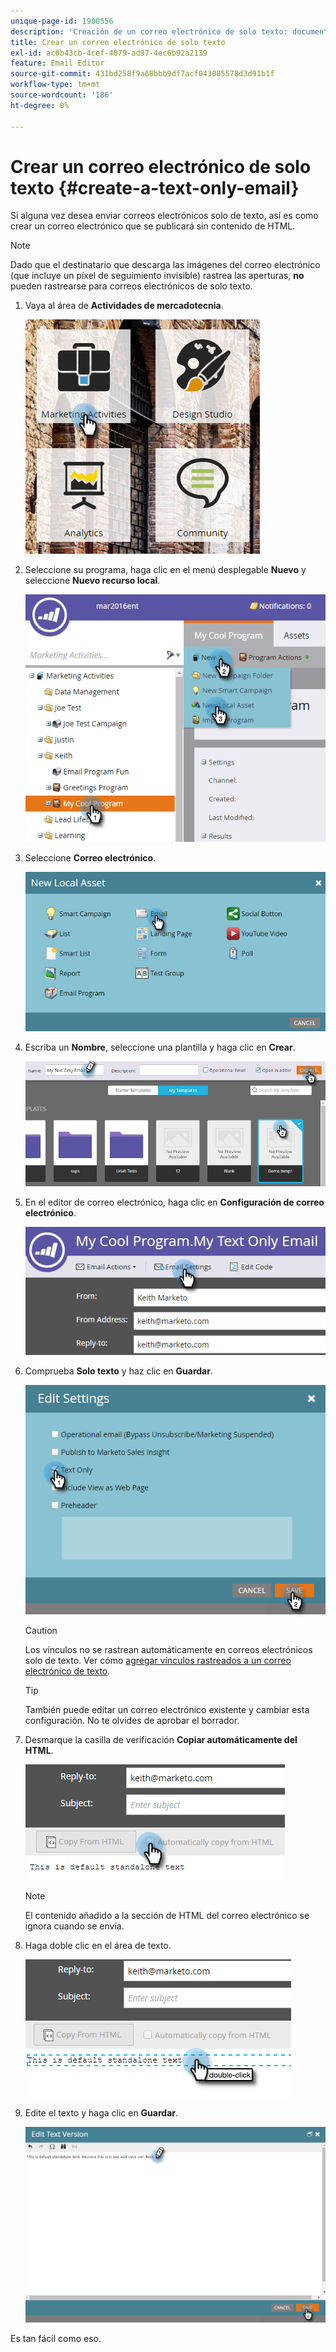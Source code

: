 ```yaml
---
unique-page-id: 1900556
description: 'Creación de un correo electrónico de solo texto: documentos de Marketo, documentación del producto'
title: Crear un correo electrónico de solo texto
exl-id: ac0b43cb-4cef-4079-ad97-4ec6b92a2139
feature: Email Editor
source-git-commit: 431bd258f9a68bbb9df7acf043085578d3d91b1f
workflow-type: tm+mt
source-wordcount: '186'
ht-degree: 0%

---
```


# Crear un correo electrónico de solo texto {#create-a-text-only-email}

Si alguna vez desea enviar correos electrónicos solo de texto, así es como crear un correo electrónico que se publicará sin contenido de HTML.

>[!NOTE]
>
>Dado que el destinatario que descarga las imágenes del correo electrónico (que incluye un píxel de seguimiento invisible) rastrea las aperturas, **no** pueden rastrearse para correos electrónicos de solo texto.

1. Vaya al área de **Actividades de mercadotecnia**.

   ![](assets/one-1.png)

1. Seleccione su programa, haga clic en el menú desplegable **Nuevo** y seleccione **Nuevo recurso local**.

   ![](assets/two-1.png)

1. Seleccione **Correo electrónico**.

   ![](assets/three-1.png)

1. Escriba un **Nombre**, seleccione una plantilla y haga clic en **Crear**.

   ![](assets/four-1.png)

1. En el editor de correo electrónico, haga clic en **Configuración de correo electrónico**.

   ![](assets/five.png)

1. Comprueba **Solo texto** y haz clic en **Guardar**.

   ![](assets/six.png)

   >[!CAUTION]
   >
   >Los vínculos no se rastrean automáticamente en correos electrónicos solo de texto. Ver cómo [agregar vínculos rastreados a un correo electrónico de texto](/help/marketo/product-docs/email-marketing/general/functions-in-the-editor/add-tracked-links-to-a-text-email.md).

   >[!TIP]
   >
   >También puede editar un correo electrónico existente y cambiar esta configuración. No te olvides de aprobar el borrador.

1. Desmarque la casilla de verificación **Copiar automáticamente del HTML**.

   ![](assets/seven.png)

   >[!NOTE]
   >
   >El contenido añadido a la sección de HTML del correo electrónico se ignora cuando se envía.

1. Haga doble clic en el área de texto.

   ![](assets/eight.png)

1. Edite el texto y haga clic en **Guardar**.

   ![](assets/nine.png)

Es tan fácil como eso.
